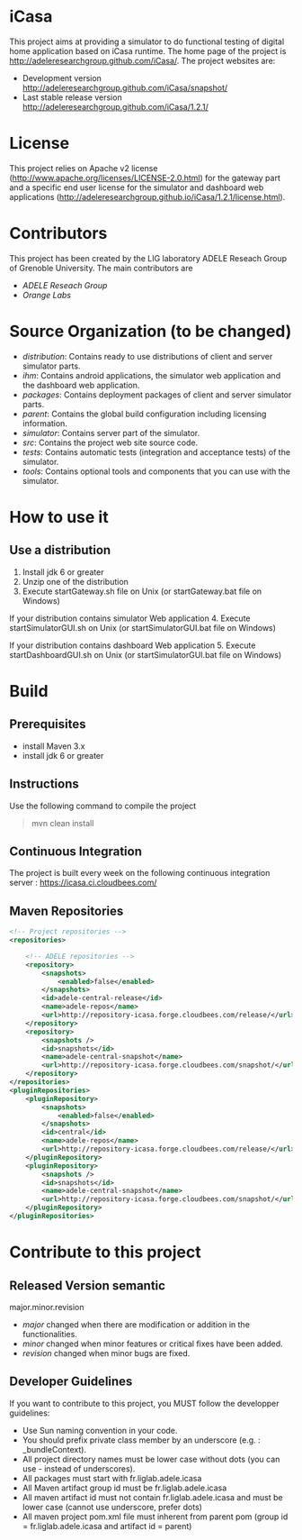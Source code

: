 iCasa
=====

This project aims at providing a simulator to do functional testing of digital home application based on iCasa runtime.
The home page of the project is <http://adeleresearchgroup.github.com/iCasa/>.
The project websites are:
 * Development version <http://adeleresearchgroup.github.com/iCasa/snapshot/>
 * Last stable release version <http://adeleresearchgroup.github.com/iCasa/1.2.1/>

License
=====

This project relies on Apache v2 license (<http://www.apache.org/licenses/LICENSE-2.0.html>) for the gateway part and
a specific end user license for the simulator and dashboard web applications
(http://adeleresearchgroup.github.io/iCasa/1.2.1/license.html).

Contributors
=====

This project has been created by the LIG laboratory ADELE Reseach Group of Grenoble University.
The main contributors are 
- _ADELE Reseach Group_
- _Orange Labs_

Source Organization (to be changed)
====

- _distribution_: Contains ready to use distributions of client and server simulator parts.
- _ihm_: Contains android applications, the simulator web application and the dashboard web application.
- _packages_: Contains deployment packages of client and server simulator parts.
- _parent_: Contains the global build configuration including licensing information.
- _simulator_: Contains server part of the simulator.
- _src_: Contains the project web site source code.
- _tests_: Contains automatic tests (integration and acceptance tests) of the simulator.
- _tools_: Contains optional tools and components that you can use with the simulator.

How to use it
=====

Use a distribution
----

1. Install jdk 6 or greater
2. Unzip one of the distribution
3. Execute startGateway.sh file on Unix (or startGateway.bat file on Windows)

If your distribution contains simulator Web application
4. Execute startSimulatorGUI.sh on Unix (or startSimulatorGUI.bat file on Windows)

If your distribution contains dashboard Web application
5. Execute startDashboardGUI.sh on Unix (or startSimulatorGUI.bat file on Windows)

Build
=====

Prerequisites
-----

- install Maven 3.x
- install jdk 6 or greater

Instructions
----

Use the following command to compile the project
> mvn clean install

Continuous Integration
----

The project is built every week on the following continuous integration server :
<https://icasa.ci.cloudbees.com/>

Maven Repositories
----

```xml
<!-- Project repositories -->
<repositories>

    <!-- ADELE repositories -->
    <repository>
        <snapshots>
            <enabled>false</enabled>
        </snapshots>
        <id>adele-central-release</id>
        <name>adele-repos</name>
        <url>http://repository-icasa.forge.cloudbees.com/release/</url>
    </repository>
    <repository>
        <snapshots />
        <id>snapshots</id>
        <name>adele-central-snapshot</name>
        <url>http://repository-icasa.forge.cloudbees.com/snapshot/</url>
    </repository>
</repositories>
<pluginRepositories>
    <pluginRepository>
        <snapshots>
            <enabled>false</enabled>
        </snapshots>
        <id>central</id>
        <name>adele-repos</name>
        <url>http://repository-icasa.forge.cloudbees.com/release/</url>
    </pluginRepository>
    <pluginRepository>
        <snapshots />
        <id>snapshots</id>
        <name>adele-central-snapshot</name>
        <url>http://repository-icasa.forge.cloudbees.com/snapshot/</url>
    </pluginRepository>
</pluginRepositories>
```

Contribute to this project
====

Released Version semantic
----

 major.minor.revision 

 * _major_ changed when there are modification or addition in the functionalities. 
 * _minor_ changed when minor features or critical fixes have been added.
 * _revision_ changed when minor bugs are fixed.

Developer Guidelines
----
 
If you want to contribute to this project, you MUST follow the developper guidelines:
- Use Sun naming convention in your code.
- You should prefix private class member by an underscore (e.g. : _bundleContext).
- All project directory names must be lower case without dots (you can use - instead of underscores).
- All packages must start with fr.liglab.adele.icasa
- All Maven artifact group id must be fr.liglab.adele.icasa
- All maven artifact id must not contain fr.liglab.adele.icasa and must be lower case (cannot use underscore, prefer dots)
- All maven project pom.xml file must inherent from parent pom (group id = fr.liglab.adele.icasa and artifact id = parent)
